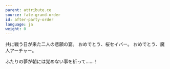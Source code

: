 ```yaml
---
parent: attribute.ce
source: fate-grand-order
id: after-party-order
language: ja
weight: 0
---
```


共に戦う日が来た二人の悲願の宴。
おめでとう、桜セイバー。
おめでとう、魔人アーチャー。

ふたりの夢が朝には覚めない事を祈って……！
